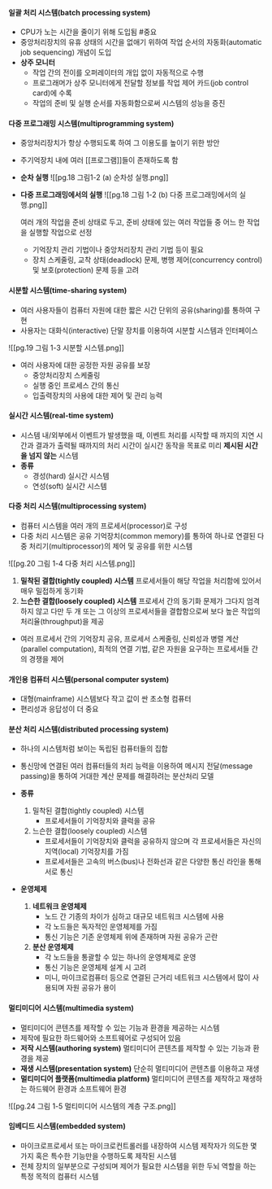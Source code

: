 #### 일괄 처리 시스템(batch processing system)
- CPU가 노는 시간을 줄이기 위해 도입됨 #중요
- 중앙처리장치의 유휴 상태의 시간을 없애기 위하여 작업 순서의 자동화(automatic job sequencing) 개념이 도입
- **상주 모니터**
  - 작업 간의 전이를 오퍼레이터의 개입 없이 자동적으로 수행
  - 프로그래머가 상주 모니터에게 전달할 정보를 작업 제어 카드(job control card)에 수록
  - 작업의 준비 및 실행 순서를 자동화함으로써 시스템의 성능을 증진
#### 다중 프로그래밍 시스템(multiprogramming system)
- 중앙처리장치가 항상 수행되도록 하여 그 이용도를 높이기 위한 방안
- 주기억장치 내에 여러 [[프로그램]]들이 존재하도록 함
- **순차 실행**
![[pg.18 그림1-2 (a) 순차성 실행.png]]
- **다중 프로그래밍에서의 실행**
 ![[pg.18 그림 1-2 (b) 다중 프로그래밍에서의 실행.png]]
 
  여러 개의 작업을 준비 상태로 두고, 준비 상태에 있는 여러 작업들 중 어느 한 작업을 실행할 작업으로 선정
  - 기억장치 관리 기법이나 중앙처리장치 관리 기법 등이 필요
  - 장치 스케줄링, 교착 상태(deadlock) 문제, 병행 제어(concurrency control) 및 보호(protection) 문제 등을 고려
#### 시분할 시스템(time-sharing system)
- 여러 사용자들이 컴퓨터 자원에 대한 짧은 시간 단위의 공유(sharing)를 통하여 구현
- 사용자는 대화식(interactive) 단말 장치를 이용하여 시분할 시스템과 인터페이스

![[pg.19 그림 1-3 시분할 시스템.png]]

- 여러 사용자에 대한 공정한 자원 공유를 보장
  - 중앙처리장치 스케줄링
  - 실행 중인 프로세스 간의 통신
  - 입출력장치의 사용에 대한 제어 및 관리 능력
#### 실시간 시스템(real-time system)
- 시스템 내/외부에서 이벤트가 발생했을 때, 이벤트 처리를 시작할 때 까지의 지연 시간과 결과가 출력될 때까지의 처리 시간이 실시간 동작을 목표로 미리 **제시된 시간을 넘지 않는** 시스템
- **종류**
  - 경성(hard) 실시간 시스템
  - 연성(soft) 실시간 시스템
#### 다중 처리 시스템(multiprocessing system)
- 컴퓨터 시스템을 여러 개의 프로세서(processor)로 구성
- 다중 처리 시스템은 공유 기억장치(common memory)를 통하여 하나로 연결된 다중 처리기(multi­processor)의 제어 및 공유를 위한 시스템

![[pg.20 그림 1-4 다중 처리 시스템.png]]

1. **밀착된 결합(tightly coupled) 시스템**
   프로세서들이 해당 작업을 처리함에 있어서 매우 밀접하게 동기화
2. **느슨한 결합(loosely coupled) 시스템**
   프로세서 간의 동기화 문제가 그다지 엄격하지 않고 다만 두 개 또는 그 이상의 프로세서들을 결합함으로써 보다 높은 작업의 처리율(throughput)을 제공
- 여러 프로세서 간의 기억장치 공유, 프로세서 스케줄링, 신뢰성과 병렬 계산(parallel computation), 최적의 연결 기법, 같은 자원을 요구하는 프로세서들 간의 경쟁을 제어
#### 개인용 컴퓨터 시스템(personal computer system)
- 대형(mainframe) 시스템보다 작고 값이 싼 초소형 컴퓨터
- 편리성과 응답성이 더 중요
#### 분산 처리 시스템(distributed processing system)
- 하나의 시스템처럼 보이는 독립된 컴퓨터들의 집합
- 통신망에 연결된 여러 컴퓨터들의 처리 능력을 이용하여 메시지 전달(message passing)을 통하여 거대한 계산 문제를 해결하려는 분산처리 모델

- **종류**
  1. 밀착된 결합(tightly coupled) 시스템
     - 프로세서들이 기억장치와 클럭을 공유
    2. 느슨한 결합(loosely coupled) 시스템
       - 프로세서들이 기억장치와 클럭을 공유하지 않으며 각 프로세서들은 자신의 지역(local) 기억장치를 가짐
       - 프로세서들은 고속의 버스(bus)나 전화선과 같은 다양한 통신 라인을 통해 서로 통신

- **운영체제**
  1. **네트워크 운영체제**
     - 노드 간 기종의 차이가 심하고 대규모 네트워크 시스템에 사용
     - 각 노드들은 독자적인 운영체제를 가짐
     - 통신 기능은 기존 운영체제 위에 존재하며 자원 공유가 곤란
  2. **분산 운영체제**
     - 각 노드들을 통괄할 수 있는 하나의 운영체제로 운영
     - 통신 기능은 운영체제 설계 시 고려
     - 미니, 마이크로컴퓨터 등으로 연결된 근거리 네트워크 시스템에서 많이 사용되며 자원 공유가 용이
#### 멀티미디어 시스템(multimedia system)
 - 멀티미디어 콘텐츠를 제작할 수 있는 기능과 환경을 제공하는 시스템
- 제작에 필요한 하드웨어와 소프트웨어로 구성되어 있음
  </br>
- **저작 시스템(authoring system)** 
  멀티미디어 콘텐츠를 제작할 수 있는 기능과 환경을 제공
- **재생 시스템(presentation system)**
  단순히 멀티미디어 콘텐츠를 이용하고 재생
- **멀티미디어 플랫폼(multimedia platform)**
  멀티미디어 콘텐츠를 제작하고 재생하는 하드웨어 환경과 소프트웨어 환경

![[pg.24 그림 1-5 멀티미디어 시스템의 계층 구조.png]]
</br>
#### 임베디드 시스템(embedded system)
- 마이크로프로세서 또는 마이크로컨트롤러를 내장하여 시스템 제작자가 의도한 몇 가지 혹은 특수한 기능만을 수행하도록 제작된 시스템
- 전체 장치의 일부분으로 구성되며 제어가 필요한 시스템을 위한 두뇌 역할을 하는 특정 목적의 컴퓨터 시스템